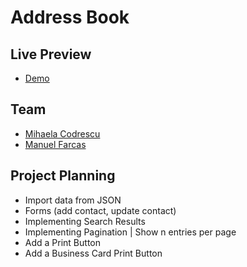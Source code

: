 # Address Book

## Live Preview

- [Demo](https://mihaela-cod.github.io/address-book/)

## Team

- [Mihaela Codrescu](https://github.com/mihaela-cod)
- [Manuel Farcas](https://github.com/manuel.farcas)

## Project Planning

- Import data from JSON
- Forms (add contact, update contact)
- Implementing Search Results
- Implementing Pagination | Show n entries per page
- Add a Print Button
- Add a Business Card Print Button

